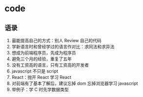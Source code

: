 # code
## 语录
1. 最能提高自己的方式：别人 Review 自己的代码
2. 学新语言时和曾经学过的语言作对比：求同法和求异法
4. 想成为前端程序员，先成为程序员
5. 避免三个月的经验，重复了五年
6. 没有工资高的语言，只有工资高的开发者
7. javascript 不只是 script
8. React：抛开 React 学习 React
9. 对前端有了基本了解后，建议忘掉 dom 忘掉浏览器学习 javascript
10. 举例子：学 C 时先学数据类型